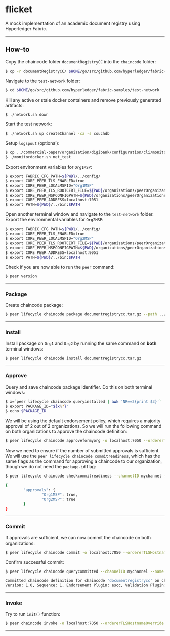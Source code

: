 # flicket
A mock implementation of an academic document registry using Hyperledger Fabric.

***

## How-to

Copy the chaincode folder `documentRegistryCC` into the `chaincode` folder:

```bash
$ cp -r documentRegistryCC/ $HOME/go/src/github.com/hyperledger/fabric-samples/chaincodes/
```

Navigate to the `test-network` folder:

```bash
$ cd $HOME/go/src/github.com/hyperledger/fabric-samples/test-network
```

Kill any active or stale docker containers and remove previously generated artifacts:

```bash
$ ./network.sh down
```

Start the test network:

```bash
$ ./network.sh up createChannel -ca -s couchdb
```

Setup `logspout` (optional):

```bash
$ cp ../commercial-paper/organization/digibank/configuration/cli/monitordocker.sh .
$ ./monitordocker.sh net_test
```

Export environment variables for `Org1MSP`:

```bash
$ export FABRIC_CFG_PATH=${PWD}/../config/
$ export CORE_PEER_TLS_ENABLED=true
$ export CORE_PEER_LOCALMSPID="Org1MSP"
$ export CORE_PEER_TLS_ROOTCERT_FILE=${PWD}/organizations/peerOrganizations/org1.example.com/peers/peer0.org1.example.com/tls/ca.crt
$ export CORE_PEER_MSPCONFIGPATH=${PWD}/organizations/peerOrganizations/org1.example.com/users/Admin@org1.example.com/msp
$ export CORE_PEER_ADDRESS=localhost:7051
$ export PATH=${PWD}/../bin:$PATH
```

Open another terminal window and navigate to the `test-network` folder. Export the environmental variables for `Org2MSP`:

```bash
$ export FABRIC_CFG_PATH=${PWD}/../config/
$ export CORE_PEER_TLS_ENABLED=true
$ export CORE_PEER_LOCALMSPID="Org2MSP"
$ export CORE_PEER_TLS_ROOTCERT_FILE=${PWD}/organizations/peerOrganizations/org2.example.com/peers/peer0.org2.example.com/tls/ca.crt
$ export CORE_PEER_MSPCONFIGPATH=${PWD}/organizations/peerOrganizations/org2.example.com/users/Admin@org2.example.com/msp
$ export CORE_PEER_ADDRESS=localhost:9051
$ export PATH=${PWD}/../bin:$PATH
```

Check if you are now able to run the `peer` command:

```bash
$ peer version
```
***

### Package

Create chaincode package:

```bash
$ peer lifecycle chaincode package documentregistrycc.tar.gz --path ../chaincode/documentRegistryCC --lang node --label documentregistrycc_1.0
```

***

### Install

Install package on `Org1` and `Org2` by running the same command on **both** terminal windows:

```bash
$ peer lifecycle chaincode install documentregistrycc.tar.gz
```
***

### Approve

Query and save chaincode package identifier. Do this on both terminal windows:

```bash
$ x=`peer lifecycle chaincode queryinstalled | awk 'NR==2{print $3}'`
$ export PACKAGE_ID="${x%?}"
$ echo $PACKAGE_ID

```

We will be using the default endorsement policy, which requires a majority approval of 2 out of 2 organizations. So we will run the following command on both organizations to approve the chaincode definition:

```bash
$ peer lifecycle chaincode approveformyorg -o localhost:7050 --ordererTLSHostnameOverride orderer.example.com --channelID mychannel --name documentregistrycc --version 1.0 --package-id $PACKAGE_ID --sequence 1 --tls --cafile ${PWD}/organizations/ordererOrganizations/example.com/orderers/orderer.example.com/msp/tlscacerts/tlsca.example.com-cert.pem
```

Now we need to ensure if the number of submitted approvals is sufficient. We will use the `peer lifecycle chaincode commitreadiness`, which has the same flags as the command for approving a chaincode to our organization, though we do not need the `package-id` flag:

```bash
$ peer lifecycle chaincode checkcommitreadiness --channelID mychannel --name documentregistrycc --version 1.0 --sequence 1 --tls --cafile ${PWD}/organizations/ordererOrganizations/example.com/orderers/orderer.example.com/msp/tlscacerts/tlsca.example.com-cert.pem --output json
```

```bash
{
        "approvals": {
                "Org1MSP": true,
                "Org2MSP": true
        }
}
```

***

### Commit

If approvals are sufficient, we can now commit the chaincode on both organizations:

```bash
$ peer lifecycle chaincode commit -o localhost:7050 --ordererTLSHostnameOverride orderer.example.com --channelID mychannel --name documentregistrycc --version 1.0 --sequence 1 --tls --cafile ${PWD}/organizations/ordererOrganizations/example.com/orderers/orderer.example.com/msp/tlscacerts/tlsca.example.com-cert.pem --peerAddresses localhost:7051 --tlsRootCertFiles ${PWD}/organizations/peerOrganizations/org1.example.com/peers/peer0.org1.example.com/tls/ca.crt --peerAddresses localhost:9051 --tlsRootCertFiles ${PWD}/organizations/peerOrganizations/org2.example.com/peers/peer0.org2.example.com/tls/ca.crt
```

Confirm successful commit:

```bash
$ peer lifecycle chaincode querycommitted --channelID mychannel --name documentregistrycc --cafile ${PWD}/organizations/ordererOrganizations/example.com/orderers/orderer.example.com/msp/tlscacerts/tlsca.example.com-cert.pem
```

```bash
Committed chaincode definition for chaincode 'documentregistrycc' on channel 'mychannel':
Version: 1.0, Sequence: 1, Endorsement Plugin: escc, Validation Plugin: vscc, Approvals: [Org1MSP: true, Org2MSP: true]
```

***

### Invoke

Try to run `init()` function:

```bash
$ peer chaincode invoke -o localhost:7050 --ordererTLSHostnameOverride orderer.example.com --tls --cafile ${PWD}/organizations/ordererOrganizations/example.com/orderers/orderer.example.com/msp/tlscacerts/tlsca.example.com-cert.pem -C mychannel -n documentregistrycc --peerAddresses localhost:7051 --tlsRootCertFiles ${PWD}/organizations/peerOrganizations/org1.example.com/peers/peer0.org1.example.com/tls/ca.crt --peerAddresses localhost:9051 --tlsRootCertFiles ${PWD}/organizations/peerOrganizations/org2.example.com/peers/peer0.org2.example.com/tls/ca.crt -c '{"function":"init","Args":[]}'
```

***